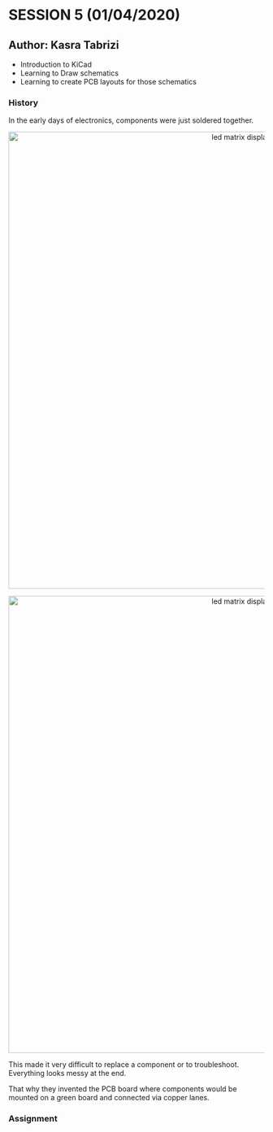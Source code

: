 # SESSION 5 (01/04/2020)
## Author: Kasra Tabrizi

- Introduction to KiCad
- Learning to Draw schematics
- Learning to create PCB layouts for those schematics


### History

In the early days of electronics, components were just soldered together.

<p align="center">
    <img src="http://media.oregonlive.com/silicon-forest/photo/tek-innards-randyjpg-30653e8021787d4a.jpg" width="900" alt="led matrix display">
</p>

<p align="center">
    <img src="https://www.rs-online.com/designspark/rel-assets/ds-assets/uploads/images/5707be22233c470091ff3fad0ab56371wire_wrapping.png" width="900" alt="led matrix display">
</p>

This made it very difficult to replace a component or to troubleshoot. Everything looks messy at the end.

That why they invented the PCB board where components would be mounted on a green board and connected via copper lanes.

### Assignment